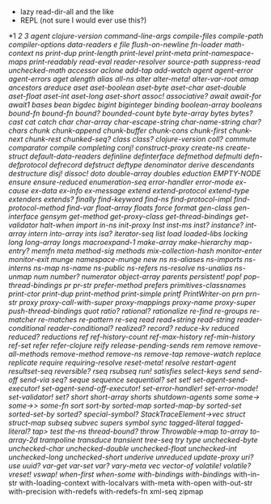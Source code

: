 * lazy read-dir-all and the like
* REPL (not sure I would ever use this?)

*1
*2
*3
*agent*
*clojure-version*
*command-line-args*
*compile-files*
*compile-path*
*compiler-options*
*data-readers*
*e
*file*
*flush-on-newline*
*fn-loader*
*math-context*
*ns*
*print-dup*
*print-length*
*print-level*
*print-meta*
*print-namespace-maps* 
*print-readably*
*read-eval*
*reader-resolver*
*source-path*
*suppress-read*
*unchecked-math*
accessor
aclone
add-tap
add-watch
agent
agent-error
agent-errors
aget
alength
alias
all-ns
alter
alter-meta!
alter-var-root
amap
ancestors
areduce
aset
aset-boolean
aset-byte
aset-char
aset-double
aset-float
aset-int
aset-long
aset-short
assoc!
associative?
await
await-for
await1
bases
bean
bigdec
bigint
biginteger
binding
boolean-array
booleans
bound-fn
bound-fn*
bound?
bounded-count
byte
byte-array
bytes
bytes?
cast
cat
catch
char
char-array
char-escape-string
char-name-string
char?
chars
chunk
chunk-append
chunk-buffer
chunk-cons
chunk-first
chunk-next
chunk-rest
chunked-seq?
class
class?
clojure-version
coll?
commute
comparator
compile
completing
conj!
construct-proxy
create-ns
create-struct
default-data-readers
definline
definterface
defmethod
defmulti
defn-
defprotocol
defrecord
defstruct
deftype
denominator
derive
descendants
destructure
disj!
dissoc!
doto
double-array
doubles
eduction
EMPTY-NODE
ensure
ensure-reduced
enumeration-seq
error-handler
error-mode
ex-cause
ex-data
ex-info
ex-message
extend
extend-protocol
extend-type
extenders
extends?
finally
find-keyword
find-ns
find-protocol-impl
find-protocol-method
find-var
float-array
floats
force
format
gen-class
gen-interface
gensym
get-method
get-proxy-class
get-thread-bindings
get-validator
halt-when
import
in-ns
init-proxy
Inst
inst-ms
inst?
instance?
int-array
intern
into-array
ints
isa?
iterator-seq
list*
load
loaded-libs
locking
long
long-array
longs
macroexpand-1
make-array
make-hierarchy
map-entry?
memfn
meta
method-sig
methods
mix-collection-hash
monitor-enter
monitor-exit
munge
namespace-munge
new
ns
ns-aliases
ns-imports
ns-interns
ns-map
ns-name
ns-public
ns-refers
ns-resolve
ns-unalias
ns-unmap
num
number?
numerator
object-array
parents
persistent!
pop!
pop-thread-bindings
pr
pr-str
prefer-method
prefers
primitives-classnames
print-ctor
print-dup
print-method
print-simple
printf
PrintWriter-on
prn
prn-str
proxy
proxy-call-with-super
proxy-mappings
proxy-name
proxy-super
push-thread-bindings
quot
ratio?
rational?
rationalize
re-find
re-groups
re-matcher
re-matches
re-pattern
re-seq
read
read+string
read-string
reader-conditional
reader-conditional?
realized?
record?
reduce-kv
reduced
reduced?
reductions
ref
ref-history-count
ref-max-history
ref-min-history
ref-set
refer
refer-clojure
reify
release-pending-sends
rem
remove
remove-all-methods
remove-method
remove-ns
remove-tap
remove-watch
replace
replicate
require
requiring-resolve
reset-meta!
resolve
restart-agent
resultset-seq
reversible?
rseq
rsubseq
run!
satisfies
select-keys
send
send-off
send-via
seq?
seque
sequence
sequential?
set
set!
set-agent-send-executor!
set-agent-send-off-executor!
set-error-handler!
set-error-mode!
set-validator!
set?
short
short-array
shorts
shutdown-agents
some
some->
some->>
some-fn
sort
sort-by
sorted-map
sorted-map-by
sorted-set
sorted-set-by
sorted?
special-symbol?
StackTraceElement->vec
struct
struct-map
subseq
subvec
supers
symbol
sync
tagged-literal
tagged-literal?
tap>
test
the-ns
thread-bound?
throw
Throwable->map
to-array
to-array-2d
trampoline
transduce
transient
tree-seq
try
type
unchecked-byte
unchecked-char
unchecked-double
unchecked-float
unchecked-int
unchecked-long
unchecked-short
underive
unreduced
update-proxy
uri?
use
uuid?
var-get
var-set
var?
vary-meta
vec
vector-of
volatile!
volatile?
vreset!
vswap!
when-first
when-some
with-bindings
with-bindings*
with-in-str
with-loading-context
with-localvars
with-meta
with-open
with-out-str
with-precision
with-redefs
with-redefs-fn
xml-seq
zipmap

